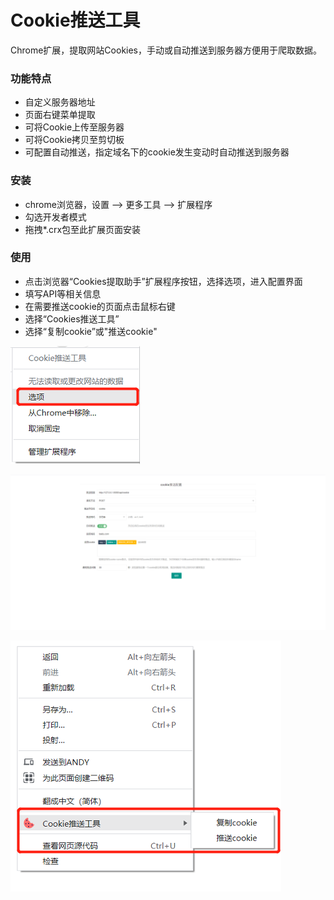 # Cookie推送工具 

Chrome扩展，提取网站Cookies，手动或自动推送到服务器方便用于爬取数据。

### 功能特点
* 自定义服务器地址
* 页面右键菜单提取
* 可将Cookie上传至服务器
* 可将Cookie拷贝至剪切板
* 可配置自动推送，指定域名下的cookie发生变动时自动推送到服务器

### 安装
* chrome浏览器，设置 --> 更多工具 --> 扩展程序
* 勾选开发者模式
* 拖拽*.crx包至此扩展页面安装

### 使用
* 点击浏览器“Cookies提取助手”扩展程序按钮，选择选项，进入配置界面
* 填写API等相关信息
* 在需要推送cookie的页面点击鼠标右键
* 选择“Cookies推送工具”
* 选择“复制cookie”或"推送cookie"

![usage](./screenshot/entrance.png)

![usage](./screenshot/options.png)

![usage](./screenshot/operation.png)


